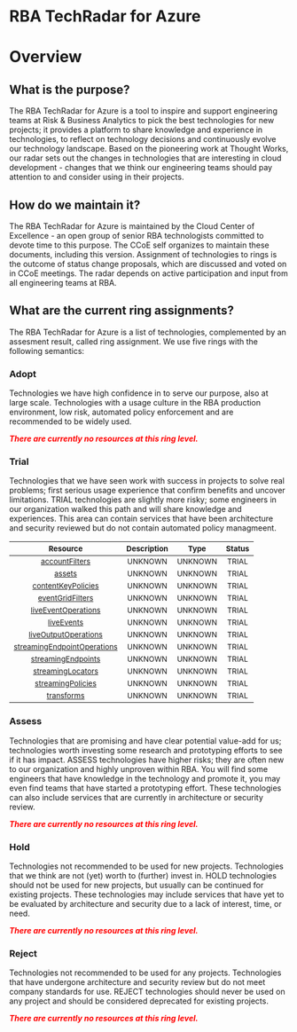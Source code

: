 
RBA TechRadar for Azure
=======================

# Overview

## What is the purpose?


The RBA TechRadar for Azure is a tool to inspire and support engineering teams at Risk & Business Analytics to pick the best technologies for new projects; it provides a platform to share knowledge and experience in technologies, to reflect on technology decisions and continuously evolve our technology landscape.  Based on the pioneering work at Thought Works, our radar sets out the changes in technologies that are interesting in cloud development - changes that we think our engineering teams should pay attention to and consider using in their projects.
## How do we maintain it?


The RBA TechRadar for Azure is maintained by the Cloud Center of Excellence - an open group of senior RBA technologists committed to devote time to this purpose.  The CCoE self organizes to maintain these documents, including this version.  Assignment of technologies to rings is the outcome of status change proposals, which are discussed and voted on in CCoE meetings.  The radar depends on active participation and input from all engineering teams at RBA.
## What are the current ring assignments?


The RBA TechRadar for Azure is a list of technologies, complemented by an assesment result, called ring assignment.  We use five rings with the following semantics:
### Adopt


Technologies we have high confidence in to serve our purpose, also at large scale.  Technologies with a usage culture in the RBA production environment, low risk, automated policy enforcement and are recommended to be widely used.  
  
***<font color="red"> There are currently no resources at this ring level. </font>***
### Trial


Technologies that we have seen work with success in projects to solve real problems;  first serious usage experience that confirm benefits and uncover limitations.  TRIAL technologies are slightly more risky; some engineers in our organization walked this path and will share knowledge and experiences.  This area can contain services that have been architecture and security reviewed but do not contain automated policy managmeent.  

|<sub>Resource</sub>|<sub>Description</sub>|<sub>Type</sub>|<sub>Status</sub>|
| :---: | :---: | :---: | :---: |
|<sub>[accountFilters](https://github.com/openrba/python-azure-techradar/tree/master/Microsoft.DBforPostgreSQL/mediaservices/accountFilters)</sub>|<sub>UNKNOWN</sub>|<sub>UNKNOWN</sub>|<sub>TRIAL</sub>|
|<sub>[assets](https://github.com/openrba/python-azure-techradar/tree/master/Microsoft.DBforPostgreSQL/mediaservices/assets)</sub>|<sub>UNKNOWN</sub>|<sub>UNKNOWN</sub>|<sub>TRIAL</sub>|
|<sub>[contentKeyPolicies](https://github.com/openrba/python-azure-techradar/tree/master/Microsoft.DBforPostgreSQL/mediaservices/contentKeyPolicies)</sub>|<sub>UNKNOWN</sub>|<sub>UNKNOWN</sub>|<sub>TRIAL</sub>|
|<sub>[eventGridFilters](https://github.com/openrba/python-azure-techradar/tree/master/Microsoft.DBforPostgreSQL/mediaservices/eventGridFilters)</sub>|<sub>UNKNOWN</sub>|<sub>UNKNOWN</sub>|<sub>TRIAL</sub>|
|<sub>[liveEventOperations](https://github.com/openrba/python-azure-techradar/tree/master/Microsoft.DBforPostgreSQL/mediaservices/liveEventOperations)</sub>|<sub>UNKNOWN</sub>|<sub>UNKNOWN</sub>|<sub>TRIAL</sub>|
|<sub>[liveEvents](https://github.com/openrba/python-azure-techradar/tree/master/Microsoft.DBforPostgreSQL/mediaservices/liveEvents)</sub>|<sub>UNKNOWN</sub>|<sub>UNKNOWN</sub>|<sub>TRIAL</sub>|
|<sub>[liveOutputOperations](https://github.com/openrba/python-azure-techradar/tree/master/Microsoft.DBforPostgreSQL/mediaservices/liveOutputOperations)</sub>|<sub>UNKNOWN</sub>|<sub>UNKNOWN</sub>|<sub>TRIAL</sub>|
|<sub>[streamingEndpointOperations](https://github.com/openrba/python-azure-techradar/tree/master/Microsoft.DBforPostgreSQL/mediaservices/streamingEndpointOperations)</sub>|<sub>UNKNOWN</sub>|<sub>UNKNOWN</sub>|<sub>TRIAL</sub>|
|<sub>[streamingEndpoints](https://github.com/openrba/python-azure-techradar/tree/master/Microsoft.DBforPostgreSQL/mediaservices/streamingEndpoints)</sub>|<sub>UNKNOWN</sub>|<sub>UNKNOWN</sub>|<sub>TRIAL</sub>|
|<sub>[streamingLocators](https://github.com/openrba/python-azure-techradar/tree/master/Microsoft.DBforPostgreSQL/mediaservices/streamingLocators)</sub>|<sub>UNKNOWN</sub>|<sub>UNKNOWN</sub>|<sub>TRIAL</sub>|
|<sub>[streamingPolicies](https://github.com/openrba/python-azure-techradar/tree/master/Microsoft.DBforPostgreSQL/mediaservices/streamingPolicies)</sub>|<sub>UNKNOWN</sub>|<sub>UNKNOWN</sub>|<sub>TRIAL</sub>|
|<sub>[transforms](https://github.com/openrba/python-azure-techradar/tree/master/Microsoft.DBforPostgreSQL/mediaservices/transforms)</sub>|<sub>UNKNOWN</sub>|<sub>UNKNOWN</sub>|<sub>TRIAL</sub>|

### Assess


Technologies that are promising and have clear potential value-add for us; technologies worth investing some research and prototyping efforts to see if it has impact.  ASSESS technologies have higher risks;  they are often new to our organization and highly unproven within RBA.  You will find some engineers that have knowledge in the technology and promote it, you may even find teams that have started a prototyping effort.  These technologies can also include services that are currently in architecture or security review.  
  
***<font color="red"> There are currently no resources at this ring level. </font>***
### Hold


Technologies not recommended to be used for new projects. Technologies that we think are not (yet) worth to (further) invest in.  HOLD technologies should not be used for new projects, but usually can be continued for existing projects.  These technologies may include services that have yet to be evaluated by architecture and security due to a lack of interest, time, or need.  
  
***<font color="red"> There are currently no resources at this ring level. </font>***
### Reject


Technologies not recommended to be used for any projects. Technologies that have undergone architecture and security review but do not meet company standards for use.  REJECT technologies should never be used on any project and should be considered deprecated for existing projects.  
  
***<font color="red"> There are currently no resources at this ring level. </font>***